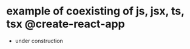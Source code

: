 example of coexisting of js, jsx, ts, tsx @create-react-app
======================================================================


- under construction

